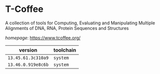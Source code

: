 # T-Coffee

A collection of tools for Computing, Evaluating and Manipulating Multiple Alignments of DNA, RNA, Protein Sequences and Structures

*homepage*: <https://www.tcoffee.org/>

version | toolchain
--------|----------
``13.45.61.3c310a9`` | ``system``
``13.46.0.919e8c6b`` | ``system``
